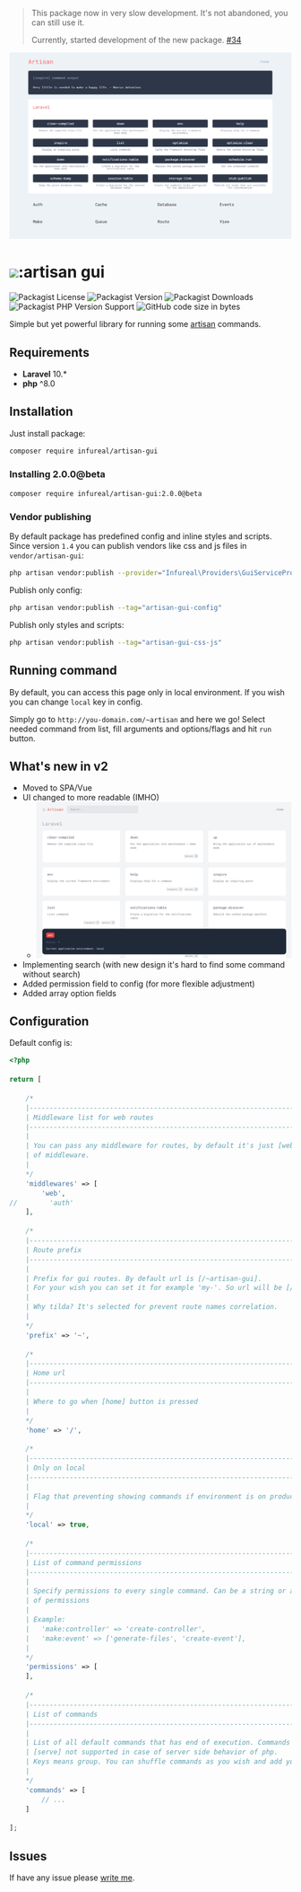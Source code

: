 > This package now in very slow development. It's not abandoned, you can still use it. 
> 
> Currently, started development of the new package. [#34](https://github.com/infureal/artisan-gui/issues/36)

<img src="https://raw.githubusercontent.com/inFureal/git-images/main/artisan-gui.png" style="max-width: 100%"  alt="Artisan GUI"/>


# <a href="https://laravel.com" target="_blank"><img src="https://laravel.com/img/logotype.min.svg" width="100"></a>:artisan gui
![Packagist License](https://img.shields.io/packagist/l/infureal/artisan-gui?style=flat)
![Packagist Version](https://img.shields.io/packagist/v/infureal/artisan-gui)
![Packagist Downloads](https://img.shields.io/packagist/dt/infureal/artisan-gui)
![Packagist PHP Version Support](https://img.shields.io/packagist/php-v/infureal/artisan-gui)
![GitHub code size in bytes](https://img.shields.io/github/languages/code-size/infureal/artisan-gui)


Simple but yet powerful library for running some [artisan](https://laravel.com/docs/8.x/artisan) commands.

## Requirements 
- **Laravel** 10.*
- **php** ^8.0

## Installation
Just install package:
```bash
composer require infureal/artisan-gui
```

### Installing 2.0.0@beta
```bash
composer require infureal/artisan-gui:2.0.0@beta
```

### Vendor publishing

By default package has predefined config and inline styles and scripts. 
Since version `1.4` you can publish vendors like css and js files in `vendor/artisan-gui`:
```bash
php artisan vendor:publish --provider="Infureal\Providers\GuiServiceProvider"
```
Publish only config: 
```bash
php artisan vendor:publish --tag="artisan-gui-config"
```

Publish only styles and scripts: 
```bash
php artisan vendor:publish --tag="artisan-gui-css-js"
```


## Running command
By default, you can access this page only in local environment. If you wish
you can change `local` key in config. 

Simply go to `http://you-domain.com/~artisan` and here we go! 
Select needed command from list, fill arguments and options/flags and hit `run` button.

## What's new in v2
- Moved to SPA/Vue
- UI changed to more readable (IMHO)
  - <img width="500px" src="https://raw.githubusercontent.com/inFureal/git-images/main/artisan-gui-2.0.0.png" />
- Implementing search (with new design it's hard to find some command without search)
- Added permission field to config (for more flexible adjustment)
- Added array option fields

## Configuration
Default config is:
```php 
<?php

return [

    /*
    |--------------------------------------------------------------------------
    | Middleware list for web routes
    |--------------------------------------------------------------------------
    |
    | You can pass any middleware for routes, by default it's just [web] group
    | of middleware.
    |
    */
    'middlewares' => [
        'web',
//        'auth'
    ],

    /*
    |--------------------------------------------------------------------------
    | Route prefix
    |--------------------------------------------------------------------------
    |
    | Prefix for gui routes. By default url is [/~artisan-gui].
    | For your wish you can set it for example 'my-'. So url will be [/my-artisan-gui].
    |
    | Why tilda? It's selected for prevent route names correlation.
    |
    */
    'prefix' => '~',

    /*
    |--------------------------------------------------------------------------
    | Home url
    |--------------------------------------------------------------------------
    |
    | Where to go when [home] button is pressed
    |
    */
    'home' => '/',

    /*
    |--------------------------------------------------------------------------
    | Only on local
    |--------------------------------------------------------------------------
    |
    | Flag that preventing showing commands if environment is on production
    |
    */
    'local' => true,
    
    /*
    |--------------------------------------------------------------------------
    | List of command permissions
    |--------------------------------------------------------------------------
    |
    | Specify permissions to every single command. Can be a string or array
    | of permissions
    |
    | Example:
    |   'make:controller' => 'create-controller',
    |   'make:event' => ['generate-files', 'create-event'],
    |
    */
    'permissions' => [
    ],
    
    /*
    |--------------------------------------------------------------------------
    | List of commands
    |--------------------------------------------------------------------------
    |
    | List of all default commands that has end of execution. Commands like
    | [serve] not supported in case of server side behavior of php.
    | Keys means group. You can shuffle commands as you wish and add your own.
    |
    */
    'commands' => [
        // ...
    ]

];

```

## Issues
If have any issue please [write me](https://github.com/inFureal/artisan-gui/issues).
